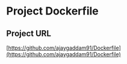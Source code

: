# Project Dockerfile

## Project URL

[https://github.com/ajaygaddam91/Dockerfile](https://github.com/ajaygaddam91/Dockerfile)




